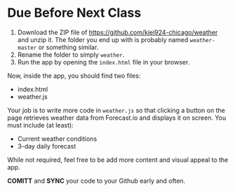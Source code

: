 # Due Before Next Class

1. Download the ZIP file of https://github.com/kiei924-chicago/weather and unzip it. The folder you end up with is probably named `weather-master` or something similar. 
2. Rename the folder to simply `weather`.
3. Run the app by opening the `index.html` file in your browser.

Now, inside the app, you should find two files:

- index.html
- weather.js

Your job is to write more code in `weather.js` so that clicking a button on the page retrieves weather data from Forecast.io and displays it on screen. You must include (at least):

- Current weather conditions
- 3-day daily forecast

While not required, feel free to be add more content and visual appeal to the app.

**COMITT** and **SYNC** your code to your Github early and often.


